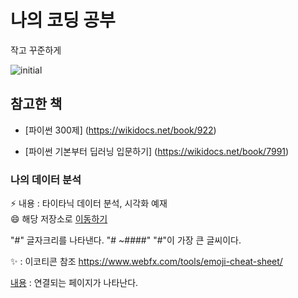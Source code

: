 # 나의 코딩 공부
  
  작고 꾸준하게
  
![initial](https://user-images.githubusercontent.com/112919014/194450128-fea4d7b1-32b0-4bb5-9bbc-34ca0199c37a.jpg)
## 참고한 책

 * [파이썬 300제] (https://wikidocs.net/book/922)
 
 * [파이썬 기본부터 딥러닝 입문하기] (https://wikidocs.net/book/7991)

### 나의 데이터 분석
⚡ 내용 : 타이타닉 데이터 분석, 시각화 예재 <br>
😄 해당 저장소로 [이동하기](https://github.com/hyun50/MyDataAna) 

"#" 글자크리를 나타낸다.
"# ~####" "#"이 가장 큰 글씨이다.

:sparkles: : 이코티콘 참조
 https://www.webfx.com/tools/emoji-cheat-sheet/
 
 [내용](링크) : 연결되는 페이지가 나타난다.
 


<!--
**hyun50/hyun50** is a ✨ _special_ ✨ repository because its `README.md` (this file) appears on your GitHub profile.

Here are some ideas to get you started:

- 🔭 I’m currently working on ...
- 🌱 I’m currently learning ...
- 👯 I’m looking to collaborate on ...
- 🤔 I’m looking for help with ...
- 💬 Ask me about ...
- 📫 How to reach me: ...
- 😄 Pronouns: ...
- ⚡ Fun fact: ...
-->
